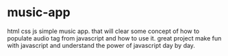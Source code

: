# music-app
html css js simple music app. that will clear some concept of how to populate audio tag from javascript and how to use it.
great project make fun with javascript and understand the power of javascript day by day.
